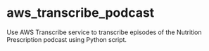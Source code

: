 # aws_transcribe_podcast
Use AWS Transcribe service to transcribe episodes of the Nutrition Prescription podcast using Python script. 
